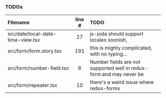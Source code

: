 ### TODOs
| Filename | line # | TODO
|:------|:------:|:------
| src/date/local-date-time-view.tsx | 27 | js-joda should support locales soonish,
| src/form/form.story.tsx | 191 | this is mighty complicated, with no typing...
| src/form/number-field.tsx | 6 | Number fields are not supported well in redux-form and may never be
| src/form/repeater.tsx | 10 | there's a weird issue where redux-forms
